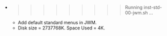 * >>>>>>>>> Running inst-std-00-jwm.sh ...
  * Add default standard menus in JWM.
  * Disk size = 2737768K. Space Used = 4K.
